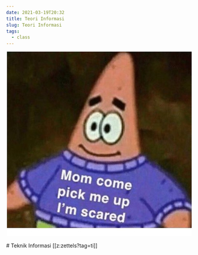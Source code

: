 ```yaml
---
date: 2021-03-19T20:32
title: Teori Informasi
slug: Teori Informasi
tags:
  - class
---
```

<p align="center">
  <img src="./static/ti-memes.jpg">
</p>
# Teknik Informasi
[[z:zettels?tag=ti]]
